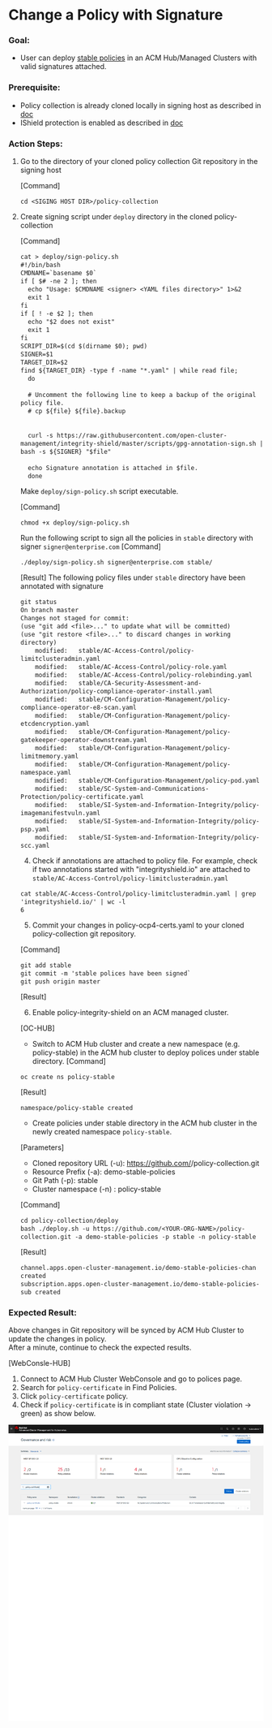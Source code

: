 # Change a Policy with Signature

### Goal:
- User can deploy [stable policies](https://github.com/open-cluster-management/policy-collection/tree/master/stable) in an ACM Hub/Managed Clusters with valid signatures attached.

### Prerequisite: 
- Policy collection is already cloned locally in signing host as described in [doc](../prerequisite-setup/GIT_CLONE_POLICY_COLLECTION.md)
- IShield protection is enabled as described in [doc](../install-scenarios/DEPLOY_ISHIELD.md)
 
### Action Steps:
1. Go to the directory of your cloned policy collection Git repository in the signing host

   [Command]
   ```
   cd <SIGING HOST DIR>/policy-collection
   ```
   
2. Create signing script under `deploy` directory in the cloned policy-collection 

    [Command]
    ```
    cat > deploy/sign-policy.sh
    #!/bin/bash
    CMDNAME=`basename $0`
    if [ $# -ne 2 ]; then
      echo "Usage: $CMDNAME <signer> <YAML files directory>" 1>&2
      exit 1
    fi
    if [ ! -e $2 ]; then
      echo "$2 does not exist"
      exit 1
    fi
    SCRIPT_DIR=$(cd $(dirname $0); pwd)
    SIGNER=$1
    TARGET_DIR=$2
    find ${TARGET_DIR} -type f -name "*.yaml" | while read file;
      do
      
      # Uncomment the following line to keep a backup of the original policy file.
      # cp ${file} ${file}.backup
      

      curl -s https://raw.githubusercontent.com/open-cluster-management/integrity-shield/master/scripts/gpg-annotation-sign.sh | bash -s ${SIGNER} "$file"

      echo Signature annotation is attached in $file.
      done
    ```
    
    Make `deploy/sign-policy.sh` script executable.
    
    [Command]
    ```
    chmod +x deploy/sign-policy.sh
    ```
    
    Run the following script to sign all the policies in `stable` directory with signer `signer@enterprise.com`
    [Command]
    ```
    ./deploy/sign-policy.sh signer@enterprise.com stable/
    ```
    
    
    [Result] The following policy files under `stable` directory have been annotated with signature
    ```
    git status
    On branch master
    Changes not staged for commit:
    (use "git add <file>..." to update what will be committed)
    (use "git restore <file>..." to discard changes in working directory)
        modified:   stable/AC-Access-Control/policy-limitclusteradmin.yaml
        modified:   stable/AC-Access-Control/policy-role.yaml
        modified:   stable/AC-Access-Control/policy-rolebinding.yaml
        modified:   stable/CA-Security-Assessment-and-Authorization/policy-compliance-operator-install.yaml
        modified:   stable/CM-Configuration-Management/policy-compliance-operator-e8-scan.yaml
        modified:   stable/CM-Configuration-Management/policy-etcdencryption.yaml
        modified:   stable/CM-Configuration-Management/policy-gatekeeper-operator-downstream.yaml
        modified:   stable/CM-Configuration-Management/policy-limitmemory.yaml
        modified:   stable/CM-Configuration-Management/policy-namespace.yaml
        modified:   stable/CM-Configuration-Management/policy-pod.yaml
        modified:   stable/SC-System-and-Communications-Protection/policy-certificate.yaml
        modified:   stable/SI-System-and-Information-Integrity/policy-imagemanifestvuln.yaml
        modified:   stable/SI-System-and-Information-Integrity/policy-psp.yaml
        modified:   stable/SI-System-and-Information-Integrity/policy-scc.yaml
    
    ```
    
    4.  Check if annotations are attached to policy file. For example, check if two annotations started with "integrityshield.io" are attached to `stable/AC-Access-Control/policy-limitclusteradmin.yaml`
 
    ```
    cat stable/AC-Access-Control/policy-limitclusteradmin.yaml | grep 'integrityshield.io/' | wc -l
    6
    ```
    
    5. Commit your changes in policy-ocp4-certs.yaml to your cloned policy-collection git repository.

    [Command]
    ```
    git add stable
    git commit -m 'stable polices have been signed`
    git push origin master
    ```
   
    [Result]
   
    <ScreenShot>
    
     6. Enable policy-integrity-shield on an ACM managed cluster.
    
    [OC-HUB]  
    - Switch to ACM Hub cluster and create a new namespace (e.g. policy-stable) in the ACM hub cluster to deploy polices under stable directory.
    [Command]
    ```
    oc create ns policy-stable
    ```
    
    [Result]
    ```
    namespace/policy-stable created
    ```
    -  Create policies under stable directory in the ACM hub cluster in the newly created namespace `policy-stable`.
    
    [Parameters]
    - Cloned repository URL (-u): https://github.com/<YOUR-ORG-NAME>/policy-collection.git 
    - Resource Prefix (-a): demo-stable-policies 
    - Git Path (-p): stable
    - Cluster namespace (-n) : policy-stable 
 
    [Command]
    ```
    cd policy-collection/deploy
    bash ./deploy.sh -u https://github.com/<YOUR-ORG-NAME>/policy-collection.git -a demo-stable-policies -p stable -n policy-stable
    ```
    
    [Result]
    ```
    channel.apps.open-cluster-management.io/demo-stable-policies-chan created
    subscription.apps.open-cluster-management.io/demo-stable-policies-sub created
    ```
### Expected Result:

Above changes in Git repository will be synced by ACM Hub Cluster to update the changes in policy.  
After a minute, continue to check the expected results.
    
[WebConsle-HUB]

1. Connect to ACM Hub Cluster WebConsole and go to polices page.
2. Search for `policy-certificate`  in Find Policies.  
3. Click  `policy-certificate`  policy. 
4. Check if  `policy-certificate` is in compliant state (Cluster violation -> green) as show below.
     
  ![Policy Certificate](../images/policy-certificate-compliant.PNG)
    


